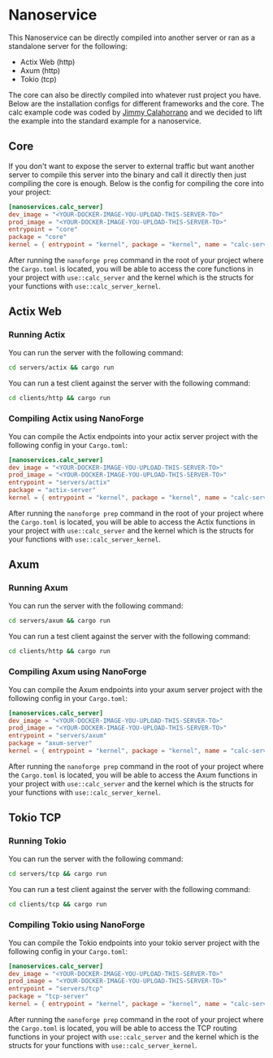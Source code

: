 # Nanoservice

This Nanoservice can be directly compiled into another server or ran as a standalone server for the following:

- Actix Web (http)
- Axum (http)
- Tokio (tcp)

The core can also be directly compiled into whatever rust project you have. Below are the installation configs
for different frameworks and the core. The calc example code was coded by [Jimmy Calahorrano](https://www.linkedin.com/in/jcalahor/) 
and we decided to lift the example into the standard example for a nanoservice. 

## Core

If you don't want to expose the server to external traffic but want another server to compile this server into the binary and
call it directly then just compiling the core is enough. Below is the config for compiling the core into your project:

```toml
[nanoservices.calc_server]
dev_image = "<YOUR-DOCKER-IMAGE-YOU-UPLOAD-THIS-SERVER-TO>"
prod_image = "<YOUR-DOCKER-IMAGE-YOU-UPLOAD-THIS-SERVER-TO>"
entrypoint = "core"
package = "core"
kernel = { entrypoint = "kernel", package = "kernel", name = "calc-server-kernel" }
```

After running the `nanoforge prep` command in the root of your project where the `Cargo.toml` is located, you will be able
to access the core functions in your project with `use::calc_server` and the kernel which is the structs for your functions
with `use::calc_server_kernel`.

## Actix Web

### Running Actix
You can run the server with the following command:

```bash
cd servers/actix && cargo run
```

You can run a test client against the server with the following command:

```bash
cd clients/http && cargo run
```

### Compiling Actix using NanoForge
You can compile the Actix endpoints into your actix server project with the following config in your `Cargo.toml`:

```toml
[nanoservices.calc_server]
dev_image = "<YOUR-DOCKER-IMAGE-YOU-UPLOAD-THIS-SERVER-TO>"
prod_image = "<YOUR-DOCKER-IMAGE-YOU-UPLOAD-THIS-SERVER-TO>"
entrypoint = "servers/actix"
package = "actix-server"
kernel = { entrypoint = "kernel", package = "kernel", name = "calc-server-kernel" }
```

After running the `nanoforge prep` command in the root of your project where the `Cargo.toml` is located, you will be able
to access the Actix functions in your project with `use::calc_server` and the kernel which is the structs for your functions
with `use::calc_server_kernel`.

## Axum

### Running Axum
You can run the server with the following command:

```bash
cd servers/axum && cargo run
```

You can run a test client against the server with the following command:

```bash
cd clients/http && cargo run
```

### Compiling Axum using NanoForge
You can compile the Axum endpoints into your axum server project with the following config in your `Cargo.toml`:

```toml
[nanoservices.calc_server]
dev_image = "<YOUR-DOCKER-IMAGE-YOU-UPLOAD-THIS-SERVER-TO>"
prod_image = "<YOUR-DOCKER-IMAGE-YOU-UPLOAD-THIS-SERVER-TO>"
entrypoint = "servers/axum"
package = "axum-server"
kernel = { entrypoint = "kernel", package = "kernel", name = "calc-server-kernel" }
```

After running the `nanoforge prep` command in the root of your project where the `Cargo.toml` is located, you will be able
to access the Axum functions in your project with `use::calc_server` and the kernel which is the structs for your functions
with `use::calc_server_kernel`.

## Tokio TCP

### Running Tokio
You can run the server with the following command:

```bash
cd servers/tcp && cargo run
```

You can run a test client against the server with the following command:

```bash
cd clients/tcp && cargo run
```

### Compiling Tokio using NanoForge
You can compile the Tokio endpoints into your tokio server project with the following config in your `Cargo.toml`:

```toml
[nanoservices.calc_server]
dev_image = "<YOUR-DOCKER-IMAGE-YOU-UPLOAD-THIS-SERVER-TO>"
prod_image = "<YOUR-DOCKER-IMAGE-YOU-UPLOAD-THIS-SERVER-TO>"
entrypoint = "servers/tcp"
package = "tcp-server"
kernel = { entrypoint = "kernel", package = "kernel", name = "calc-server-kernel" }
```

After running the `nanoforge prep` command in the root of your project where the `Cargo.toml` is located, you will be able
to access the TCP routing functions in your project with `use::calc_server` and the kernel which is the structs for your functions
with `use::calc_server_kernel`.
